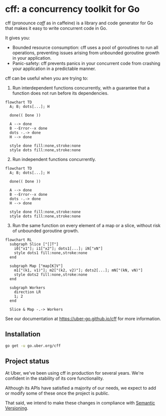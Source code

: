# cff: a concurrency toolkit for Go

cff (pronounce *caff* as in caffeine) is a library and code generator for Go
that makes it easy to write concurrent code in Go.

It gives you:
* Bounded resource consumption: cff uses a pool of goroutines to run all operations, preventing issues arising from unbounded goroutine growth in your application.
* Panic-safety: cff prevents panics in your concurrent code from crashing your application in a predictable manner.

cff can be useful when you are trying to:

1. Run interdependent functions concurrently, with a guarantee that a function does not run before its dependencies.
  ```mermaid
  flowchart TD
    A; B; dots[...]; H

    done(( Done ))

    A --> done
    B --Error--x done
    dots -.-> done
    H --> done

    style done fill:none,stroke:none
    style dots fill:none,stroke:none
  ```

2. Run independent functions concurrently.
  ```mermaid
  flowchart TD
    A; B; dots[...]; H

    done(( Done ))

    A --> done
    B --Error--x done
    dots -.-> done
    H --> done

    style done fill:none,stroke:none
    style dots fill:none,stroke:none
  ```

3. Run the same function on every element of a map or a slice, without risk of unbounded goroutine growth.
  ```mermaid
  flowchart RL
    subgraph Slice ["[]T"]
      i0["x1"]; i1["x2"]; dots1[...]; iN["xN"]
      style dots1 fill:none,stroke:none
    end

    subgraph Map ["map[K]V"]
      m1["(k1, v1)"]; m2["(k2, v2)"]; dots2[...]; mN["(kN, vN)"]
      style dots2 fill:none,stroke:none
    end

    subgraph Workers
      direction LR
      1; 2
    end

    Slice & Map -.-> Workers
```

See our documentation at https://uber-go.github.io/cff for more information.

## Installation

```bash
go get -u go.uber.org/cff
```

## Project status

At Uber, we've been using cff in production for several years.
We're confident in the stability of its core functionality.

Although its APIs have satisfied a majority of our needs,
we expect to add or modify some of these once the project is public.

That said, we intend to make these changes in compliance with
[Semantic Versioning](https://semver.org/).
